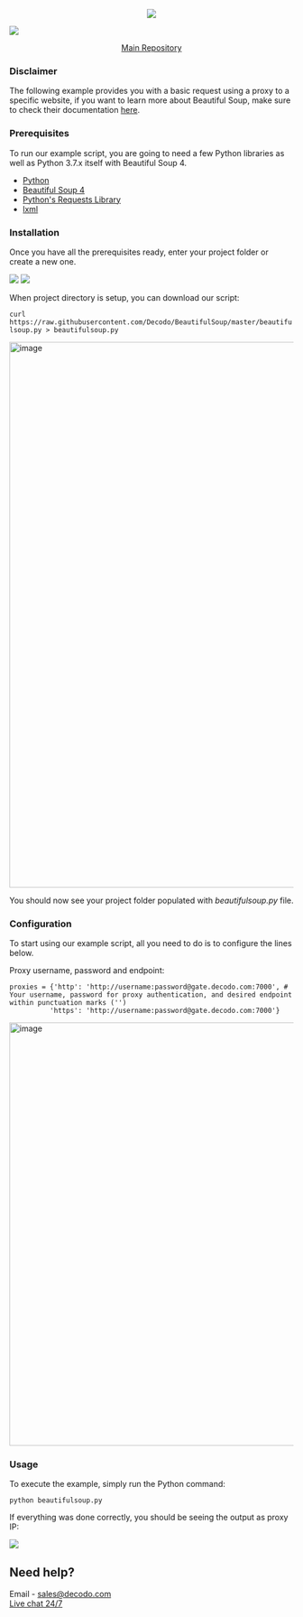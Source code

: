 <p align="center">
<a href="https://dashboard.decodo.com/?page=residential-proxies&utm_source=socialorganic&utm_medium=social&utm_campaign=resi_trial_GITHUB"><img src="https://github.com/user-attachments/assets/60bb48bd-8dcc-48b2-82c9-a218e1e4449c"></a>
</p>


[![](https://dcbadge.vercel.app/api/server/Ja8dqKgvbZ)](https://discord.gg/Ja8dqKgvbZ)

<p align="center">
    <a href="https://github.com/Decodo/Decodo"> Main Repository </a>
</p>

### Disclaimer

The following example provides you with a basic request using a proxy to a specific website, if you want to learn more about Beautiful Soup, make sure to check their documentation [here](https://www.crummy.com/software/BeautifulSoup/bs4/doc/#quick-start).

### Prerequisites

To run our example script, you are going to need a few Python libraries as well as Python 3.7.x itself with Beautiful Soup 4.

* [Python](https://www.python.org/downloads/)
* [Beautiful Soup 4](https://www.crummy.com/software/BeautifulSoup/bs4/doc/#installing-beautiful-soup)
* [Python's Requests Library](https://realpython.com/python-requests/)
* [lxml](https://lxml.de/installation.html)

### Installation

Once you have all the prerequisites ready, enter your project folder or create a new one.

<img src="https://i.imgur.com/RaLIVjy.png">
<img src="https://i.imgur.com/1TeL3xI.png">

When project directory is setup, you can download our script:

`curl https://raw.githubusercontent.com/Decodo/BeautifulSoup/master/beautifulsoup.py > beautifulsoup.py`

<img width="967" alt="image" src="https://github.com/user-attachments/assets/e34a67ae-0284-4f9b-8a87-046bae0e63dd" />

You should now see your project folder populated with *beautifulsoup.py* file.

### Configuration

To start using our example script, all you need to do is to configure the lines below.

Proxy username, password and endpoint:
```
proxies = {'http': 'http://username:password@gate.decodo.com:7000', # Your username, password for proxy authentication, and desired endpoint within punctuation marks ('')
          'https': 'http://username:password@gate.decodo.com:7000'} 
```

<img width="750" alt="image" src="https://github.com/user-attachments/assets/562d2165-5a96-4b78-a42c-a29a1e272097" />


### Usage

To execute the example, simply run the Python command:

```
python beautifulsoup.py
```

If everything was done correctly, you should be seeing the output as proxy IP:

<img src="https://i.imgur.com/7vNWqRi.png">

## Need help?
Email - sales@decodo.com
<br><a href="https://decodo.com">Live chat 24/7</a>
